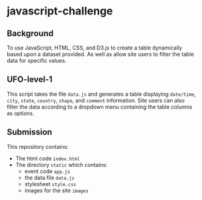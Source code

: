 # javascript-challenge
## Background
To use JavaScript, HTML, CSS, and D3.js to create a table dynamically based upon a dataset provided. As well as allow site users to filter the table data for specific values. 

## UFO-level-1
This script takes the file `data.js` and generates a table displaying `date/time`, `city`, `state`, `country`, `shape`, and `comment` information. Site users can also filter the data according to a dropdown menu containing the table columns as options.

## Submission
This repository contains:
- The html code `index.html`
- The directory `static` which contains:
    - event code `app.js`
    - the data file `data.js` 
    - stylesheet `style.css`
    - images for the site `images`

